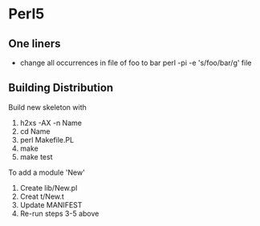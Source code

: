 Perl5
=====

One liners
----------
* change all occurrences in file of foo to bar
perl -pi -e 's/foo/bar/g' file

Building Distribution 
---------------------
Build new skeleton with
1. h2xs -AX -n Name
2. cd Name
3. perl Makefile.PL
4. make
5. make test

To add a module 'New'
1. Create lib/New.pl
2. Creat t/New.t
3. Update MANIFEST
4. Re-run steps 3-5 above
